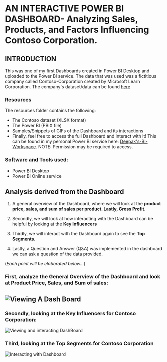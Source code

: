 # AN INTERACTIVE POWER BI DASHBOARD- Analyzing Sales, Products, and Factors Influencing Contoso Corporation. 

## INTRODUCTION
This was one of my first Dashboards created in Power BI Desktop and uploaded to the Power BI service. The data that was used was a fictitious company called Contoso-Corporation created by Microsoft Learn Corporation. The company's dataset/data can be found [here](https://learn.microsoft.com/en-us/microsoft-365/enterprise/contoso-overview?view=o365-worldwide)

### Resources
The resources folder contains the following:
- The Contoso dataset (XLSX format)
- The Power BI (PBIX file)
- Samples/Snippets of GIFs of the Dashboard and its interactions
- Finally, feel free to access the full Dashboard and interact  with it! This can be found in my personal Power BI service here: [Deepak's-BI-Workspace](https://app.powerbi.com/groups/me/dashboards/cab21e89-3704-4fb5-a71c-e5137eb7f047?ctid=da17df9a-8c49-40fc-a1da-012aca883f37&experience=power-bi). NOTE: Permission may be required to access. 

### Software and Tools used:
- Power BI Desktop
- Power BI Online service

## Analysis derived from the Dashboard 

1. A general overview of the Dashboard, where we will look at the **product price, sales, and sum of sales per product. Lastly, Gross Profit**. 

2. Secondly, we will look at how interacting with the Dashboard can be helpful by looking at the **Key Influencers**

3. Thirdly, we will interact with the Dashboard again to see the **Top Segments**.

4. Lastly, a Question and Answer (Q&A) was implemented in the dashboard we can ask a question of the data provided.


(*Each point will be elaborated below...*)


### First, analyze the General Overview of the Dashboard and look at Product Price, Sales, and Sum of sales: 

![Viewing A Dash Board](https://github.com/deepakm925/Power-BI/blob/main/Power-BI-Dashboard-Contoso-Corporation/resources/overall__dashboard_view.gif)
---


### Secondly, looking at the **Key Influencers** for Contoso Corporation: 

![Viewing and interacting DashBoard](https://github.com/deepakm925/Power-BI/blob/main/Power-BI-Dashboard-Contoso-Corporation/resources/key_influencers_dashboard.gif)


### Third, looking at the **Top Segments** for Contoso Corporation

![Interacting with Dashboard](https://github.com/deepakm925/Power-BI/blob/main/Power-BI-Dashboard-Contoso-Corporation/resources/top_segments_dashboard.gif)

